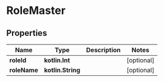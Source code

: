 
# RoleMaster

## Properties
Name | Type | Description | Notes
------------ | ------------- | ------------- | -------------
**roleId** | **kotlin.Int** |  |  [optional]
**roleName** | **kotlin.String** |  |  [optional]



